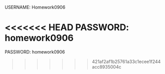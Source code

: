 USERNAME: Homework0906


<<<<<<< HEAD
PASSWORD: homework0906
=======
PASSWORD: homework0906
>>>>>>> 421af2af1b25761a33c1ecee1f244acc8935004c
